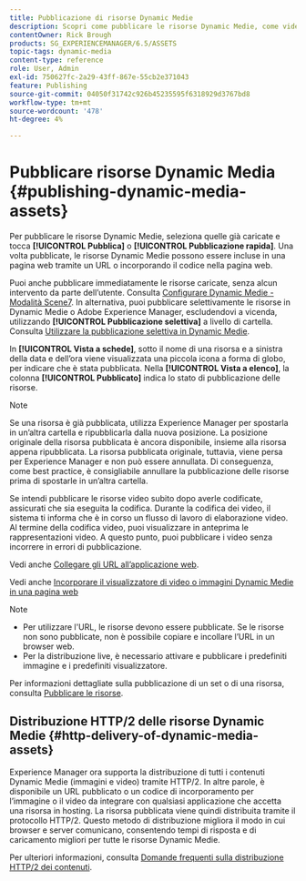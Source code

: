 ```yaml
---
title: Pubblicazione di risorse Dynamic Medie
description: Scopri come pubblicare le risorse Dynamic Medie, come video e immagini, inclusa la distribuzione HTTP/2 di tali risorse.
contentOwner: Rick Brough
products: SG_EXPERIENCEMANAGER/6.5/ASSETS
topic-tags: dynamic-media
content-type: reference
role: User, Admin
exl-id: 750627fc-2a29-43ff-867e-55cb2e371043
feature: Publishing
source-git-commit: 04050f31742c926b45235595f6318929d3767bd8
workflow-type: tm+mt
source-wordcount: '478'
ht-degree: 4%

---
```


# Pubblicare risorse Dynamic Media {#publishing-dynamic-media-assets}

Per pubblicare le risorse Dynamic Medie, seleziona quelle già caricate e tocca **[!UICONTROL Pubblica]** o **[!UICONTROL Pubblicazione rapida]**. Una volta pubblicate, le risorse Dynamic Medie possono essere incluse in una pagina web tramite un URL o incorporando il codice nella pagina web.

Puoi anche pubblicare immediatamente le risorse caricate, senza alcun intervento da parte dell’utente. Consulta [Configurare Dynamic Medie - Modalità Scene7](config-dms7.md).
In alternativa, puoi pubblicare selettivamente le risorse in Dynamic Medie o Adobe Experience Manager, escludendovi a vicenda, utilizzando **[!UICONTROL Pubblicazione selettiva]** a livello di cartella. Consulta [Utilizzare la pubblicazione selettiva in Dynamic Medie](/help/assets/selective-publishing.md).

In **[!UICONTROL Vista a schede]**, sotto il nome di una risorsa e a sinistra della data e dell’ora viene visualizzata una piccola icona a forma di globo, per indicare che è stata pubblicata. Nella **[!UICONTROL Vista a elenco]**, la colonna **[!UICONTROL Pubblicato]** indica lo stato di pubblicazione delle risorse.

>[!NOTE]
>
>Se una risorsa è già pubblicata, utilizza Experience Manager per spostarla in un’altra cartella e ripubblicarla dalla nuova posizione. La posizione originale della risorsa pubblicata è ancora disponibile, insieme alla risorsa appena ripubblicata. La risorsa pubblicata originale, tuttavia, viene persa per Experience Manager e non può essere annullata. Di conseguenza, come best practice, è consigliabile annullare la pubblicazione delle risorse prima di spostarle in un’altra cartella.

Se intendi pubblicare le risorse video subito dopo averle codificate, assicurati che sia eseguita la codifica. Durante la codifica dei video, il sistema ti informa che è in corso un flusso di lavoro di elaborazione video. Al termine della codifica video, puoi visualizzare in anteprima le rappresentazioni video. A questo punto, puoi pubblicare i video senza incorrere in errori di pubblicazione.

Vedi anche [Collegare gli URL all’applicazione web](linking-urls-to-yourwebapplication.md).

Vedi anche [Incorporare il visualizzatore di video o immagini Dynamic Medie in una pagina web](embed-code.md)

>[!NOTE]
>
>* Per utilizzare l&#39;URL, le risorse devono essere pubblicate. Se le risorse non sono pubblicate, non è possibile copiare e incollare l’URL in un browser web.
>* Per la distribuzione live, è necessario attivare e pubblicare i predefiniti immagine e i predefiniti visualizzatore.
>

Per informazioni dettagliate sulla pubblicazione di un set o di una risorsa, consulta [Pubblicare le risorse](manage-assets.md).

## Distribuzione HTTP/2 delle risorse Dynamic Medie {#http-delivery-of-dynamic-media-assets}

Experience Manager ora supporta la distribuzione di tutti i contenuti Dynamic Medie (immagini e video) tramite HTTP/2. In altre parole, è disponibile un URL pubblicato o un codice di incorporamento per l’immagine o il video da integrare con qualsiasi applicazione che accetta una risorsa in hosting. La risorsa pubblicata viene quindi distribuita tramite il protocollo HTTP/2. Questo metodo di distribuzione migliora il modo in cui browser e server comunicano, consentendo tempi di risposta e di caricamento migliori per tutte le risorse Dynamic Medie.

Per ulteriori informazioni, consulta [Domande frequenti sulla distribuzione HTTP/2 dei contenuti](/help/sites-administering/scene7-http2faq.md).
